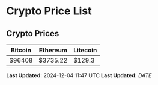 # Crypto Price List

## Crypto Prices
| Bitcoin | Ethereum | Litecoin |
| ------- | -------- | -------- |
| $96408 | $3735.22 | $129.3 |
**Last Updated:** 2024-12-04 11:47 UTC
**Last Updated:** $DATE$
